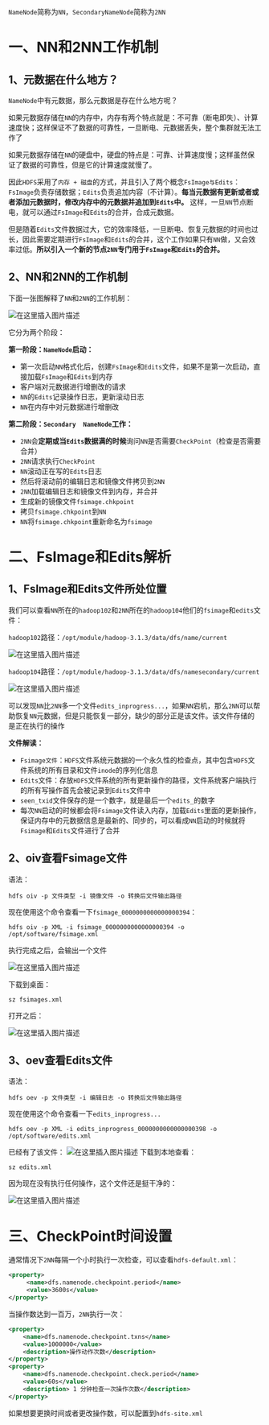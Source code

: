 `NameNode`简称为`NN`，`SecondaryNameNode`简称为`2NN`

# 一、NN和2NN工作机制

## 1、元数据在什么地方？

`NameNode`中有元数据，那么元数据是存在什么地方呢？

如果元数据存储在`NN`的内存中，内存有两个特点就是：不可靠（断电即失）、计算速度快；这样保证不了数据的可靠性，一旦断电、元数据丢失，整个集群就无法工作了

如果元数据存储在`NN`的硬盘中，硬盘的特点是：可靠、计算速度慢；这样虽然保证了数据的可靠性，但是它的计算速度就慢了。

因此`HDFS`采用了`内存 + 磁盘`的方式，并且引入了两个概念`FsImage与Edits`：`FsImage`负责存储数据；`Edits`负责追加内容（不计算）。**每当元数据有更新或者或者添加元数据时，修改内存中的元数据并追加到`Edits`中。** 这样，一旦`NN`节点断电，就可以通过`FsImage`和`Edits`的合并，合成元数据。

但是随着`Edits`文件数据过大，它的效率降低，一旦断电、恢复元数据的时间也过长，因此需要定期进行`FsImage`和`Edits`的合并，这个工作如果只有`NN`做，又会效率过低。**所以引入一个新的节点`2NN`专门用于`FsImage`和`Edits`的合并。**

## 2、NN和2NN的工作机制

下面一张图解释了`NN`和`2NN`的工作机制：

![在这里插入图片描述](https://img-blog.csdnimg.cn/20210414172753450.png?x-oss-process=image/watermark,type_ZmFuZ3poZW5naGVpdGk,shadow_10,text_aHR0cHM6Ly9ibG9nLmNzZG4ubmV0L2xlc2lsZXFpbg==,size_16,color_FFFFFF,t_70)

它分为两个阶段：

**第一阶段：`NameNode`启动：**

- 第一次启动`NN`格式化后，创建`FsImage`和`Edits`文件，如果不是第一次启动，直接加载`FsImage`和`Edits`到内存
- 客户端对元数据进行增删改的请求
- `NN`的`Edits`记录操作日志，更新滚动日志
- `NN`在内存中对元数据进行增删改

**第二阶段：`Secondary  NameNode`工作：**

- `2NN`会**定期或当`Edits`数据满的时候**询问`NN`是否需要`CheckPoint`（检查是否需要合并）
- `2NN`请求执行`CheckPoint`
- `NN`滚动正在写的`Edits`日志
- 然后将滚动前的编辑日志和镜像文件拷贝到`2NN`
- `2NN`加载编辑日志和镜像文件到内存，并合并
- 生成新的镜像文件`fsimage.chkpoint`
- 拷贝`fsimage.chkpoint`到`NN`
- `NN`将`fsimage.chkpoint`重新命名为`fsimage`

# 二、FsImage和Edits解析

## 1、FsImage和Edits文件所处位置

我们可以查看`NN`所在的`hadoop102`和`2NN`所在的`hadoop104`他们的`fsimage`和`edits`文件：

`hadoop102`路径：`/opt/module/hadoop-3.1.3/data/dfs/name/current`

![在这里插入图片描述](https://img-blog.csdnimg.cn/2021041417412092.png?x-oss-process=image/watermark,type_ZmFuZ3poZW5naGVpdGk,shadow_10,text_aHR0cHM6Ly9ibG9nLmNzZG4ubmV0L2xlc2lsZXFpbg==,size_16,color_FFFFFF,t_70)

`hadoop104`路径：`/opt/module/hadoop-3.1.3/data/dfs/namesecondary/current`

![在这里插入图片描述](https://img-blog.csdnimg.cn/20210414174352683.png?x-oss-process=image/watermark,type_ZmFuZ3poZW5naGVpdGk,shadow_10,text_aHR0cHM6Ly9ibG9nLmNzZG4ubmV0L2xlc2lsZXFpbg==,size_16,color_FFFFFF,t_70)

可以发现`NN`比`2NN`多一个文件`edits_inprogress...`，如果`NN`宕机，那么`2NN`可以帮助恢复`NN`元数据，但是只能恢复一部分，缺少的部分正是该文件。该文件存储的是正在执行的操作

**文件解读：**

- `Fsimage文件`：`HDFS`文件系统元数据的一个永久性的检查点，其中包含`HDFS`文件系统的所有目录和文件`inode`的序列化信息
- `Edits`文件：存放`HDFS`文件系统的所有更新操作的路径，文件系统客户端执行的所有写操作首先会被记录到`Edits`文件中
- `seen_txid`文件保存的是一个数字，就是最后一个`edits_`的数字
- 每次`NN`启动的时候都会将`Fsimage`文件读入内存，加载`Edits`里面的更新操作，保证内存中的元数据信息是最新的、同步的，可以看成`NN`启动的时候就将`Fsimage`和`Edits`文件进行了合并

## 2、oiv查看Fsimage文件
语法：
```shell
hdfs oiv -p 文件类型 -i 镜像文件 -o 转换后文件输出路径
```

现在使用这个命令查看一下`fsimage_0000000000000000394`：
```shell
hdfs oiv -p XML -i fsimage_0000000000000000394 -o /opt/software/fsimage.xml
```
执行完成之后，会输出一个文件

![在这里插入图片描述](https://img-blog.csdnimg.cn/20210414175523208.png)

下载到桌面：
```shell
sz fsimages.xml
```
打开之后：

![在这里插入图片描述](https://img-blog.csdnimg.cn/20210414175624281.png?x-oss-process=image/watermark,type_ZmFuZ3poZW5naGVpdGk,shadow_10,text_aHR0cHM6Ly9ibG9nLmNzZG4ubmV0L2xlc2lsZXFpbg==,size_16,color_FFFFFF,t_70)

## 3、oev查看Edits文件
语法：
```shell
hdfs oev -p 文件类型 -i 编辑日志 -o 转换后文件输出路径
```
现在使用这个命令查看一下`edits_inprogress...`

```shell
hdfs oev -p XML -i edits_inprogress_0000000000000000398 -o /opt/software/edits.xml
```
已经有了该文件：
![在这里插入图片描述](https://img-blog.csdnimg.cn/20210414175838221.png)
下载到本地查看：
```shell
sz edits.xml
```
因为现在没有执行任何操作，这个文件还是挺干净的：

![在这里插入图片描述](https://img-blog.csdnimg.cn/202104141800014.png?x-oss-process=image/watermark,type_ZmFuZ3poZW5naGVpdGk,shadow_10,text_aHR0cHM6Ly9ibG9nLmNzZG4ubmV0L2xlc2lsZXFpbg==,size_16,color_FFFFFF,t_70)

# 三、CheckPoint时间设置
通常情况下`2NN`每隔一个小时执行一次检查，可以查看`hdfs-default.xml`：

```xml
<property>
	 <name>dfs.namenode.checkpoint.period</name>
	 <value>3600s</value>
</property>
```



当操作数达到一百万，`2NN`执行一次：

```xml
<property>
	<name>dfs.namenode.checkpoint.txns</name>
	<value>1000000</value>
	<description>操作动作次数</description>
</property>
<property>
 	<name>dfs.namenode.checkpoint.check.period</name>
 	<value>60s</value>
	<description> 1 分钟检查一次操作次数</description>
</property>
```

如果想要更换时间或者更改操作数，可以配置到`hdfs-site.xml`
